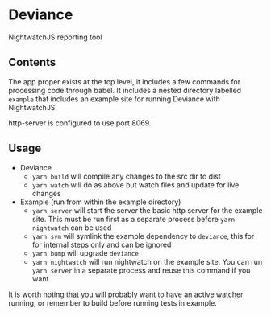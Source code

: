 # Deviance

NightwatchJS reporting tool

## Contents

The app proper exists at the top level, it includes a few commands for processing code through babel. It includes a nested directory labelled `example` that includes an example site for running Deviance with NightwatchJS.

http-server is configured to use port 8069.

## Usage

-   Deviance
    -   `yarn build` will compile any changes to the src dir to dist
    -   `yarn watch` will do as above but watch files and update for live changes
-   Example (run from within the example directory)
    -   `yarn server` will start the server the basic http server for the example site. This must be run first as a separate process before `yarn nightwatch` can be used
    -   `yarn sym` will symlink the example dependency to `deviance`, this for for internal steps only and can be ignored
    -   `yarn bump` will upgrade `deviance`
    -   `yarn nightwatch` will run nightwatch on the example site. You can run `yarn server` in a separate process and reuse this command if you want

It is worth noting that you will probably want to have an active watcher running, or remember to build before running tests in example.
